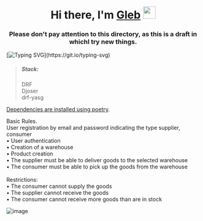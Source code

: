 <h1 align="center">Hi there, I'm <a href="https://gitlab.com/frutez/" target="_blank">Gleb</a> 
<img src="https://github.com/blackcater/blackcater/raw/main/images/Hi.gif" height="32"/></h1>
<h3 align="center">Please don't pay attention to this directory, as this is a draft in whichI try new things.</h3>

[![Typing SVG](https://readme-typing-svg.herokuapp.com?color=%2336BCF7&lines=\(\(\(\(\(:++^_^++:\)\)\)\)\))](https://git.io/typing-svg)

><h5> Stack:</h5>DRF<br>Djoser<br>drf-yasg


<a href="https://python-poetry.org/docs/" target="_blank">Dependencies are installed using poetry</a>.

Basic Rules.<br>
User registration by email and password indicating the type supplier, consumer<br>
  • User authentication<br>
  • Creation of a warehouse<br>
  • Product creation<br>
  • The supplier must be able to deliver goods to the selected warehouse<br>
  • The consumer must be able to pick up the goods from the warehouse<br>
<br>
Restrictions:<br>
  • The consumer cannot supply the goods<br>
  • The supplier cannot receive the goods<br>
  • The consumer cannot receive more goods than are in stock<br>

![image](https://github.com/frutez/homework-6/assets/114811823/751bdf72-d67a-41d9-b64e-7b17dbe81f7e)
